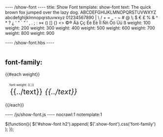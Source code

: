 ---- /show-font ----
title: Show Font
template: show-font
text: The quick brown fox jumped over the lazy dog. ABCDEFGHIJKLMNOPQRSTUVWXYZ abcdefghijklmnopqrstuvwxyz 01234567890 | \ / + = _ - ~ # @ !¡ $ € £ % & ^ * ? ¿ ' " ` ” ’ , . ; : »« () [] {} <> ©® Ää Çç Éé Èè Îî Ññ Öö Üü ß
weight: 100
weight: 200
weight: 300
weight: 400
weight: 500
weight: 600
weight: 700
weight: 800
weight: 900

---- /show-font.hbs ----

<style>
#show-font { overflow-x:scroll; }
#show-font h3 { font-weight:normal; font-size:10px; margin:-8px 0 0 0; }
#show-font section { padding:1em; }
#show-font div.show-font { padding:2px; font-size: 24px; display: inline-block; margin:0 0 4px 0; white-space:nowrap; }
</style>

<div id="show-font">
<h2>font-family: </h2>

{{#each weight}}
<section>
<h3>font-weight: {{.}}</h3>
<div class="show-font" style="font-weight:{{.}};">{{../text}}</div>
<div class="show-font" style="font-style:italic; font-weight:{{.}};">{{../text}}</div>
</section>
{{/each}}

</div>

---- /js/show-font.js ----
nocrawl:1
notemplate:1

$(function(){
  $('#show-font h2').append(
    $('.show-font').css('font-family')
  );
});
